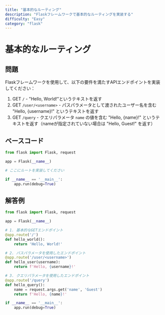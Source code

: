 ```yaml
---
title: "基本的なルーティング"
description: "Flaskフレームワークで基本的なルーティングを実装する"
difficulty: "Easy"
category: "flask"
---
```


# 基本的なルーティング

## 問題

Flaskフレームワークを使用して、以下の要件を満たすAPIエンドポイントを実装してください：

1. GET `/` - "Hello, World!"というテキストを返す
2. GET `/user/<username>` - パスパラメータとして渡されたユーザー名を含む "Hello, {username}!" というテキストを返す
3. GET `/query` - クエリパラメータ `name` の値を含む "Hello, {name}!" というテキストを返す（nameが指定されていない場合は "Hello, Guest!" を返す）

## ベースコード

```python
from flask import Flask, request

app = Flask(__name__)

# ここにルートを実装してください

if __name__ == '__main__':
    app.run(debug=True)
```

## 解答例

```python
from flask import Flask, request

app = Flask(__name__)

# 1. 基本的なGETエンドポイント
@app.route('/')
def hello_world():
    return 'Hello, World!'

# 2. パスパラメータを使用したエンドポイント
@app.route('/user/<username>')
def hello_user(username):
    return f'Hello, {username}!'

# 3. クエリパラメータを使用したエンドポイント
@app.route('/query')
def hello_query():
    name = request.args.get('name', 'Guest')
    return f'Hello, {name}!'

if __name__ == '__main__':
    app.run(debug=True)
```
